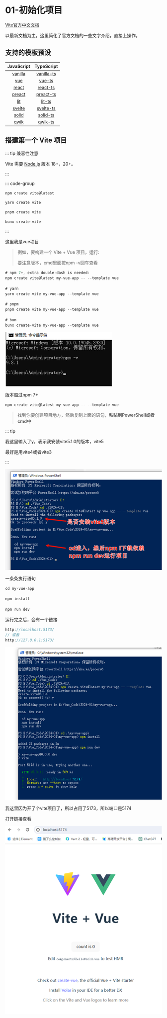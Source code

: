 # 01-初始化项目



[Vite官方中文文档](https://cn.vitejs.dev/guide/)

以最新文档为主，这里简化了官方文档的一些文字介绍，直接上操作。

## 支持的模板预设



|             JavaScript              |                TypeScript                 |
| :---------------------------------: | :---------------------------------------: |
| [vanilla](https://vite.new/vanilla) | [vanilla-ts](https://vite.new/vanilla-ts) |
|     [vue](https://vite.new/vue)     |     [vue-ts](https://vite.new/vue-ts)     |
|   [react](https://vite.new/react)   |   [react-ts](https://vite.new/react-ts)   |
|  [preact](https://vite.new/preact)  |  [preact-ts](https://vite.new/preact-ts)  |
|     [lit](https://vite.new/lit)     |     [lit-ts](https://vite.new/lit-ts)     |
|  [svelte](https://vite.new/svelte)  |  [svelte-ts](https://vite.new/svelte-ts)  |
|   [solid](https://vite.new/solid)   |   [solid-ts](https://vite.new/solid-ts)   |
|    [qwik](https://vite.new/qwik)    |    [qwik-ts](https://vite.new/qwik-ts)    |

## 搭建第一个 Vite 项目

::: tip 兼容性注意

Vite 需要 [Node.js](https://nodejs.org/en/) 版本 18+，20+。

:::

::: code-group

```js [npm]
npm create vite@latest
```

```js [yarn]
yarn create vite
```

```js [pnpm]
pnpm create vite
```

```js [bunx]
bunx create-vite
```

:::



这里我是vue项目

> 例如，要构建一个 Vite + Vue 项目，运行:
>
> 要注意版本，cmd里面按npm -v回车查看

```js
# npm 7+, extra double-dash is needed:
npm create vite@latest my-vue-app -- --template vue

# yarn
yarn create vite my-vue-app --template vue

# pnpm
pnpm create vite my-vue-app --template vue

# bun
bunx create-vite my-vue-app --template vue
```

<img src=".\01-初始化项目.assets\image-20240118172039188.png" alt="image-20240118172039188"  />

版本超过npm 7+

```js
npm create vite@latest my-vue-app -- --template vue
```



> 找到你要创建项目地方，然后复制上面的语句，**粘贴到PowerShell或者cmd中**



::: tip

我这里输入了y，表示我安装vite5.1.0的版本，vite5

最好是用vite4或者vite3

:::

<img src=".\01-初始化项目.assets\image-20240119092141943.png" alt="image-20240119092141943"  />

一条条执行语句

```js
cd my-vue-app

npm install

npm run dev
```

运行完之后，会有一个链接



```js
http://localhost:5173/
// 或者
http://127.0.0.1:5173/
```

<img src=".\01-初始化项目.assets\image-20240119092947199.png" alt="image-20240119092947199"  />

我这里因为开了个vite项目了，所以占用了5173，所以端口是5174

打开链接查看

<img src=".\01-初始化项目.assets\image-20240119093142416.png" alt="image-20240119093142416" style="zoom:80%;" />

